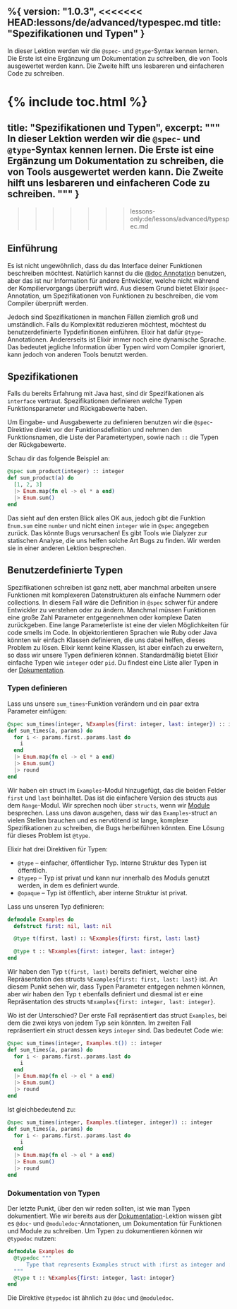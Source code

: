 %{
  version: "1.0.3",
<<<<<<< HEAD:lessons/de/advanced/typespec.md
  title: "Spezifikationen und Typen"
}
---

In dieser Lektion werden wir die `@spec`- und `@type`-Syntax kennen lernen. Die Erste ist eine Ergänzung um Dokumentation zu schreiben, die von Tools ausgewertet werden kann. Die Zweite hilft uns lesbareren und einfacheren Code zu schreiben.

{% include toc.html %}
=======
  title: "Spezifikationen und Typen",
  excerpt: """
  In dieser Lektion werden wir die `@spec`- und `@type`-Syntax kennen lernen. Die Erste ist eine Ergänzung um Dokumentation zu schreiben, die von Tools ausgewertet werden kann. Die Zweite hilft uns lesbareren und einfacheren Code zu schreiben.
  """
}
---
>>>>>>> lessons-only:de/lessons/advanced/typespec.md

## Einführung

Es ist nicht ungewöhnlich, dass du das Interface deiner Funktionen beschreiben möchtest. Natürlich kannst du die [@doc Annotation](../../basics/documentation) benutzen, aber das ist nur Information für andere Entwickler, welche nicht während der Kompiliervorgangs überprüft wird. Aus diesem Grund bietet Elixir `@spec`-Annotation, um Spezifikationen von Funktionen zu beschreiben, die vom Compiler überprüft werden.

Jedoch sind Spezifikationen in manchen Fällen ziemlich groß und umständlich. Falls du Komplexität reduzieren möchtest, möchtest du benutzerdefinierte Typdefinitionen einführen. Elixir hat dafür `@type`-Annotationen. Andererseits ist Elixir immer noch eine dynamische Sprache. Das bedeutet jegliche Information über Typen wird vom Compiler ignoriert, kann jedoch von anderen Tools benutzt werden.

## Spezifikationen

Falls du bereits Erfahrung mit Java hast, sind dir Spezifikationen als `interface` vertraut. Spezifikationen definieren welche Typen Funktionsparameter und Rückgabewerte haben.

Um Eingabe- und Ausgabewerte zu definieren benutzen wir die `@spec`-Direktive direkt vor der Funktionsdefinition und nehmen den Funktionsnamen, die Liste der Parametertypen, sowie nach `::` die Typen der Rückgabewerte.

Schau dir das folgende Beispiel an:

```elixir
@spec sum_product(integer) :: integer
def sum_product(a) do
  [1, 2, 3]
  |> Enum.map(fn el -> el * a end)
  |> Enum.sum()
end
```

Das sieht auf den ersten Blick alles OK aus, jedoch gibt die Funktion `Enum.sum` eine `number` und nicht einen `integer` wie in `@spec` angegeben zurück. Das könnte Bugs verursachen! Es gibt Tools wie Dialyzer zur statischen Analyse, die uns helfen solche Art Bugs zu finden. Wir werden sie in einer anderen Lektion besprechen.

## Benutzerdefinierte Typen

Spezifikationen schreiben ist ganz nett, aber manchmal arbeiten unsere Funktionen mit komplexeren Datenstrukturen als einfache Nummern oder collections. In diesem Fall wäre die Definition in `@spec` schwer für andere Entwickler zu verstehen oder zu ändern. Manchmal müssen Funktionen eine große Zahl Parameter entgegennehmen oder komplexe Daten zurückgeben. Eine lange Parameterliste ist eine der vielen Möglichkeiten für code smells im Code. In objektorientieren Sprachen wie Ruby oder Java könnten wir einfach Klassen definieren, die uns dabei helfen, dieses Problem zu lösen. Elixir kennt keine Klassen, ist aber einfach zu erweitern, so dass wir unsere Typen definieren können.
Standardmäßig bietet Elixir einfache Typen wie `integer` oder `pid`. Du findest eine Liste aller Typen in der [Dokumentation](https://hexdocs.pm/elixir/typespecs.html#types-and-their-syntax).

### Typen definieren

Lass uns unsere `sum_times`-Funktion verändern und ein paar extra Parameter einfügen:

```elixir
@spec sum_times(integer, %Examples{first: integer, last: integer}) :: integer
def sum_times(a, params) do
  for i <- params.first..params.last do
    i
  end
  |> Enum.map(fn el -> el * a end)
  |> Enum.sum()
  |> round
end
```

Wir haben ein struct im `Examples`-Modul hinzugefügt, das die beiden Felder `first` und `last` beinhaltet. Das ist die einfachere Version des structs aus dem `Range`-Modul. Wir sprechen noch über `structs`, wenn wir [Module](../../basics/modules/#structs) besprechen. Lass uns davon ausgehen, dass wir das `Examples`-struct an vielen Stellen brauchen und es nervtötend ist lange, komplexe Spezifikationen zu schreiben, die Bugs herbeiführen könnten. Eine Lösung für dieses Problem ist `@type`.

Elixir hat drei Direktiven für Typen:

  - `@type` – einfacher, öffentlicher Typ. Interne Struktur des Typen ist öffentlich.
  - `@typep` – Typ ist privat und kann nur innerhalb des Moduls genutzt werden, in dem es definiert wurde.
  - `@opaque` – Typ ist öffentlich, aber interne Struktur ist privat.

Lass uns unseren Typ definieren:

```elixir
defmodule Examples do
  defstruct first: nil, last: nil

  @type t(first, last) :: %Examples{first: first, last: last}

  @type t :: %Examples{first: integer, last: integer}
end
```

Wir haben den Typ `t(first, last)` bereits definiert, welcher eine Repräsentation des structs `%Examples{first: first, last: last}` ist. An diesem Punkt sehen wir, dass Typen Parameter entgegen nehmen können, aber wir haben den Typ `t` ebenfalls definiert und diesmal ist er eine Repräsentation des structs `%Examples{first: integer, last: integer}`.   

Wo ist der Unterschied? Der erste Fall repräsentiert das struct `Examples`, bei dem die zwei keys von jedem Typ sein könnten. Im zweiten Fall repräsentiert ein struct dessen keys `integer` sind. Das bedeutet Code wie:

```elixir
@spec sum_times(integer, Examples.t()) :: integer
def sum_times(a, params) do
  for i <- params.first..params.last do
    i
  end
  |> Enum.map(fn el -> el * a end)
  |> Enum.sum()
  |> round
end
```

Ist gleichbedeutend zu:

```elixir
@spec sum_times(integer, Examples.t(integer, integer)) :: integer
def sum_times(a, params) do
  for i <- params.first..params.last do
    i
  end
  |> Enum.map(fn el -> el * a end)
  |> Enum.sum()
  |> round
end
```

### Dokumentation von Typen

Der letzte Punkt, über den wir reden sollten, ist wie man Typen dokumentiert. Wie wir bereits aus der  [Dokumentation](../../basics/documentation)-Lektion wissen gibt es `@doc`- und `@moduledoc`-Annotationen, um Dokumentation für Funktionen und Module zu schreiben. Um Typen zu dokumentieren können wir `@typedoc` nutzen:

```elixir
defmodule Examples do
  @typedoc """
      Type that represents Examples struct with :first as integer and :last as integer.
  """
  @type t :: %Examples{first: integer, last: integer}
end
```

Die Direktive `@typedoc` ist ähnlich zu `@doc` und `@moduledoc`.
